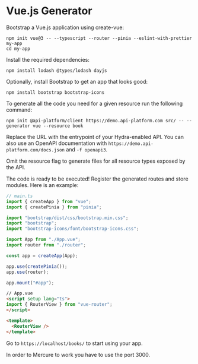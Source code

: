 # Vue.js Generator

Bootstrap a Vue.js application using create-vue:

```console
npm init vue@3 -- --typescript --router --pinia --eslint-with-prettier my-app
cd my-app
```

Install the required dependencies:

```console
npm install lodash @types/lodash dayjs
```

Optionally, install Bootstrap to get an app that looks good:

```console
npm install bootstrap bootstrap-icons
```

To generate all the code you need for a given resource run the following command:

```console
npm init @api-platform/client https://demo.api-platform.com src/ -- --generator vue --resource book
```

Replace the URL with the entrypoint of your Hydra-enabled API.
You can also use an OpenAPI documentation with `https://demo.api-platform.com/docs.json` and `-f openapi3`.

Omit the resource flag to generate files for all resource types exposed by the API.

The code is ready to be executed! Register the generated routes and store modules. Here is an example:

```typescript
// main.ts
import { createApp } from "vue";
import { createPinia } from "pinia";

import "bootstrap/dist/css/bootstrap.min.css";
import "bootstrap";
import "bootstrap-icons/font/bootstrap-icons.css";

import App from "./App.vue";
import router from "./router";

const app = createApp(App);

app.use(createPinia());
app.use(router);

app.mount("#app");
```

```html
// App.vue
<script setup lang="ts">
import { RouterView } from "vue-router";
</script>

<template>
  <RouterView />
</template>
```

Go to `https://localhost/books/` to start using your app.

In order to Mercure to work you have to use the port 3000.

